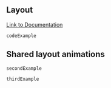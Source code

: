 ## Layout

[Link to Documentation](https://www.framer.com/docs/component/###layout 'Documentation')

`codeExample`

## Shared layout animations

`secondExample`

`thirdExample`
